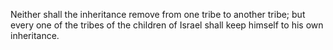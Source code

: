 Neither shall the inheritance remove from one tribe to another tribe; but every one of the tribes of the children of Israel shall keep himself to his own inheritance.
